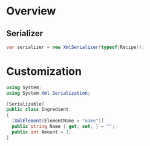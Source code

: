 # Overview

## Serializer

```cs
var serializer = new XmlSerializer(typeof(Recipe));
```

# Customization

```cs
using System;
using System.Xml.Serialization;

[Serializable]
public class Ingredient
{
  [XmlElement(ElementName = "name")]
  public string Name { get; set; } = "";
  public int Amount = 1;
}
```
